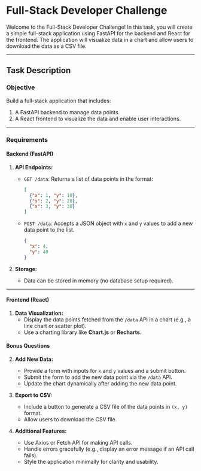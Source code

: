 # Full-Stack Developer Challenge

Welcome to the Full-Stack Developer Challenge! In this task, you will create a simple full-stack application using FastAPI for the backend and React for the frontend. The application will visualize data in a chart and allow users to download the data as a CSV file.

---

## Task Description

### **Objective**
Build a full-stack application that includes:
1. A FastAPI backend to manage data points.
2. A React frontend to visualize the data and enable user interactions.

---

### **Requirements**

#### **Backend (FastAPI)**

1. **API Endpoints:**
   - `GET /data`: Returns a list of data points in the format:
     ```json
     [
       {"x": 1, "y": 10},
       {"x": 2, "y": 20},
       {"x": 3, "y": 30}
     ]
     ```
   - `POST /data`: Accepts a JSON object with `x` and `y` values to add a new data point to the list.
     ```json
     {
       "x": 4,
       "y": 40
     }
     ```

2. **Storage:**
   - Data can be stored in memory (no database setup required).

---

#### **Frontend (React)**

1. **Data Visualization:**
   - Display the data points fetched from the `/data` API in a chart (e.g., a line chart or scatter plot).
   - Use a charting library like **Chart.js** or **Recharts**.

#### **Bonus Questions**

2. **Add New Data:**
   - Provide a form with inputs for `x` and `y` values and a submit button.
   - Submit the form to add the new data point via the `/data` API.
   - Update the chart dynamically after adding the new data point.

3. **Export to CSV:**
   - Include a button to generate a CSV file of the data points in `(x, y)` format.
   - Allow users to download the CSV file.

4. **Additional Features:**
   - Use Axios or Fetch API for making API calls.
   - Handle errors gracefully (e.g., display an error message if an API call fails).
   - Style the application minimally for clarity and usability.

